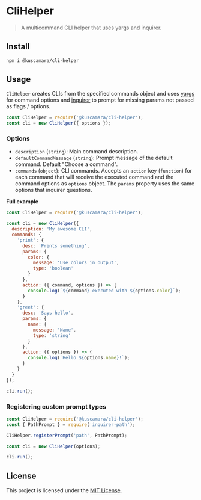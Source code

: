 <!--
[![Build Status](https://travis-ci.com/kcmr/cli-helper.svg?branch=master)](https://travis-ci.com/kcmr/cli-helper)
[![Commitizen friendly](https://img.shields.io/badge/commitizen-friendly-brightgreen.svg)](http://commitizen.github.io/cz-cli/)
[![semantic-release](https://img.shields.io/badge/%20%20%F0%9F%93%A6%F0%9F%9A%80-semantic--release-e10079.svg)](https://github.com/semantic-release/semantic-release)
[![codecov](https://codecov.io/gh/kcmr/cli-helper/branch/master/graph/badge.svg)](https://codecov.io/gh/kcmr/cli-helper)
![Dependency status](https://img.shields.io/david/kcmr/cli-helper.svg)

[![NPM](https://nodei.co/npm/cli-helper.png?downloads=true&downloadRank=true&stars=true)](https://nodei.co/npm/cli-helper/)
-->

# CliHelper

> A multicommand CLI helper that uses yargs and inquirer.

## Install

```bash
npm i @kuscamara/cli-helper
```

## Usage

`CliHelper` creates CLIs from the specified commands object and uses [yargs](https://www.npmjs.com/package/yargs) for command options and [inquirer](https://www.npmjs.com/package/inquirer) to prompt for missing params not passed as flags / options.

```js
const CliHelper = require('@kuscamara/cli-helper');
const cli = new CliHelper({ options });
```

### Options

- `description` (`string`): Main command description.
- `defaultCommandMessage` (`string`): Prompt message of the default command. Default "Choose a command". 
- `commands` (`object`): CLI commands. Accepts an `action` key (`function`) for each command that will receive the executed command and the command options as `options` object. The `params` property uses the same options that inquirer questions.

**Full example**

```js
const CliHelper = require('@kuscamara/cli-helper');

const cli = new CliHelper({
  description: 'My awesome CLI',
  commands: {
    'print': {
      desc: 'Prints something',
      params: {
        color: {
          message: 'Use colors in output',
          type: 'boolean'
        }
      },
      action: ({ command, options }) => {
        console.log(`${command} executed with ${options.color}`);
      }
    },
    'greet': {
      desc: 'Says hello',
      params: {
        name: {
          message: 'Name',
          type: 'string'
        }
      },
      action: ({ options }) => {
        console.log(`Hello ${options.name}!`);
      }
    }
  }
});

cli.run();
```

### Registering custom prompt types

```js
const CliHelper = require('@kuscamara/cli-helper');
const { PathPrompt } = require('inquirer-path');

CliHelper.registerPrompt('path', PathPrompt);

const cli = new CliHelper(options);

cli.run();
```

## License

This project is licensed under the [MIT License](LICENSE).
